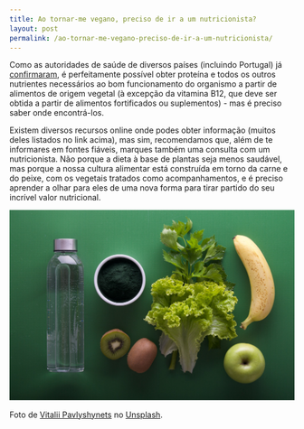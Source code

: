 ```yaml
---
title: Ao tornar-me vegano, preciso de ir a um nutricionista?
layout: post
permalink: /ao-tornar-me-vegano-preciso-de-ir-a-um-nutricionista/
---
```

Como as autoridades de saúde de diversos países (incluindo Portugal) já [confirmaram](/a-dieta-100-vegetal-e-saudavel/), é perfeitamente possível obter proteína e todos os outros nutrientes necessários ao bom funcionamento do organismo a partir de alimentos de origem vegetal (à excepção da vitamina B12, que deve ser obtida a partir de alimentos fortificados ou suplementos) - mas é preciso saber onde encontrá-los.

Existem diversos recursos online onde podes obter informação (muitos deles listados no link acima), mas sim, recomendamos que, além de te informares em fontes fiáveis, marques também uma consulta com um nutricionista. Não porque a dieta à base de plantas seja menos saudável, mas porque a nossa cultura alimentar está construída em torno da carne e do peixe, com os vegetais tratados como acompanhamentos, e é preciso aprender a olhar para eles de uma nova forma para tirar partido do seu incrível valor nutricional.

![[Foto dos ingredientes de um smoothie saudável]](/assets/images/vitalii-pavlyshynets-kcRFW-Hje8Y-unsplash.jpg "Ingredientes de um smoothie saudável")

<div class="img-caption">Foto de <a href="https://unsplash.com/@fishmac?utm_source=unsplash&utm_medium=referral&utm_content=creditCopyText">Vitalii Pavlyshynets</a> no <a href="https://unsplash.com">Unsplash</a>.</div>

